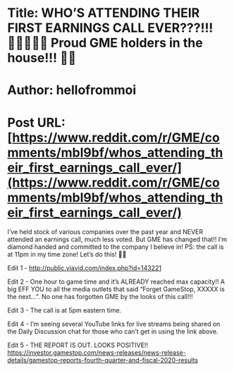 # Title: WHO’S ATTENDING THEIR FIRST EARNINGS CALL EVER???!!! 🙋🏻‍♀️🙋🏼 Proud GME holders in the house!!! 🚀🚀
# Author: hellofrommoi
# Post URL: [https://www.reddit.com/r/GME/comments/mbl9bf/whos_attending_their_first_earnings_call_ever/](https://www.reddit.com/r/GME/comments/mbl9bf/whos_attending_their_first_earnings_call_ever/)


I’ve held stock of various companies over the past year and NEVER attended an earnings call, much less voted. But GME has changed that!! I’m diamond handed and committed to the company I believe in! PS: the call is at 11pm in my time zone! Let’s do this! 🚀🚀

Edit 1 - http://public.viavid.com/index.php?id=143221

Edit 2 - One hour to game time and it’s ALREADY reached max capacity!! A big EFF YOU to all the media outlets that said “Forget GameStop, XXXXX is the next...”. No one has forgotten GME by the looks of this call!!!

Edit 3 - The call is at 5pm eastern time.

Edit 4 - I’m seeing several YouTube links for live streams being shared on the Daily Discussion chat for those who can’t get in using the link above.

Edit 5 - THE REPORT IS OUT. LOOKS POSITIVE!! https://investor.gamestop.com/news-releases/news-release-details/gamestop-reports-fourth-quarter-and-fiscal-2020-results